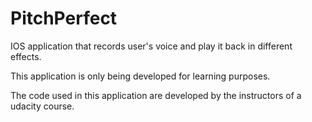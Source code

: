 # PitchPerfect
IOS application that records user's voice and play it back in different effects.

This application is only being developed for learning purposes.

The code used in this application are developed by the instructors of a udacity course. 
